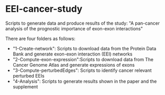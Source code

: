 # EEI-cancer-study
Scripts to generate data and produce results of the study: "A pan-cancer analysis of the prognostic importance of exon-exon interactions"

There are four folders as follows:
- "1-Create-network": Scripts to download data from the Protein Data Bank and generate exon-exon interaction (EEI) networks
- "2-Compute-exon-expression":Scripts to download data from The Cancer Genome Atlas and generate expressions of exons
- "3-Compute-perturbedEdges": Scripts to identify cancer relevant perturbed EEIs
- "4-Analysis": Scripts to generate results shown in the paper and the supplement
